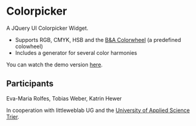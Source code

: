 Colorpicker
===========

A JQuery UI Colorpicker Widget.
* Supports RGB, CMYK, HSB and the [B&A Colorwheel](http://de.scribd.com/doc/119162621/Ba-Color-Wheel) (a predefined colowheel)
* Includes a generator for several color harmonies

You can watch the demo version [here](https://dl.dropboxusercontent.com/u/9917288/Colorpicker-master/demo.html#harmonies).


Participants
------------------------
Eva-Maria Rolfes, Tobias Weber, Katrin Hewer

In cooperation with littleweblab UG and the [University of Applied Science Trier](http://www.hochschule-trier.de/).
